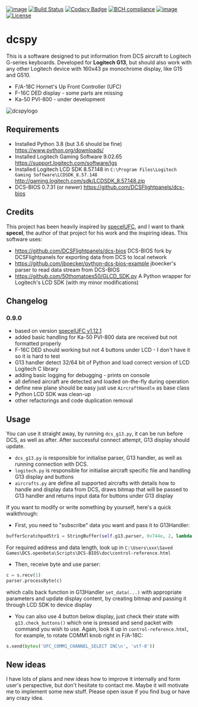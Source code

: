 [![image](https://img.shields.io/badge/pypi-v0.9.0-blue.svg)](https://pypi.org/project/dcspy/)
[![Build Status](https://travis-ci.org/emcek/dcspy.svg?branch=master)](https://travis-ci.org/emcek/dcspy)
[![Codacy Badge](https://api.codacy.com/project/badge/Grade/4be48a777921491896a0ed8de9a73e05)](https://www.codacy.com/manual/mplichta/dcspy?utm_source=github.com&amp;utm_medium=referral&amp;utm_content=emcek/dcspy&amp;utm_campaign=Badge_Grade)
[![BCH compliance](https://bettercodehub.com/edge/badge/emcek/dcspy?branch=master)](https://bettercodehub.com/)
[![image](https://img.shields.io/badge/python-3.6%20%7C%203.7%20%7C%203.8-blue.svg)](https://github.com/emcek/dcspy)
[![License](https://img.shields.io/badge/Licence-MIT-blue.svg)](./LICENSE)

# dcspy
This is a software designed to put information from DCS aircraft to Logitech G-series keyboards. Developed for **Logitech G13**, but should also work with any other Logitech device with 160x43 px monochrome display, like G15 and G510.
* F/A-18C Hornet's Up Front Controller (UFC)
* F-16C DED display - some parts are missing
* Ka-50 PVI-800 - under development

![dcspylogo](https://i.imgur.com/eqqrPB8.jpg)

## Requirements
* Installed Python 3.8 (but 3.6 should be fine) <https://www.python.org/downloads/>
* Installed Logitech Gaming Software 9.02.65 <https://support.logitech.com/software/lgs>
* Installed Logitech LCD SDK 8.57.148 in `C:\Program Files\Logitech Gaming Software\LCDSDK_8.57.148` <http://gaming.logitech.com/sdk/LCDSDK_8.57.148.zip>
* DCS-BIOS 0.7.31 (or newer) <https://github.com/DCSFlightpanels/dcs-bios>

## Credits
This project has been heavily inspired by [specelUFC](https://github.com/specel/specelUFC), and I want to thank **specel**, the author of that project for his work and the inspiring ideas. This software uses:
* <https://github.com/DCSFlightpanels/dcs-bios> DCS-BIOS fork by DCSFlightpanels for exporting data from DCS to local network
* <https://github.com/jboecker/python-dcs-bios-example> jboecker's parser to read data stream from DCS-BIOS
* <https://github.com/50thomatoes50/GLCD_SDK.py> A Python wrapper for Logitech's LCD SDK (with my minor modifications)

## Changelog
### 0.9.0
* based on version [specelUFC v1.12.1](https://github.com/specel/specelUFC/releases/tag/v1.12.1)
* added basic handling for Ka-50 PVI-800 data are received but not formatted properly
* F-16C DED should working but not 4 buttons under LCD  - I don't have it so it is hard to test
* G13 handler detect 32/64 bit of Python and load correct version of LCD Logitech C library
* adding basic logging for debugging - prints on console 
* all defined aircraft are detected and loaded on-the-fly during operation
* define new plane should be easy just use `AircraftHandle` as base class
* Python LCD SDK was clean-up
* other refactorings and code duplication removal 

## Usage
You can use it straight away, by running `dcs_g13.py`, it can be run before DCS, as well as after. After successful connect attempt, G13 display should update. 

* `dcs_g13.py` is responsible for initialise parser, G13 handler, as well as running connection with DCS.
* `logitech.py` is responsible for initialise aircraft specific file and handling G13 display and buttons
* `aircrafts.py` are define all supported aircrafts with details how to handle and display data from DCS, draws bitmap that will be passed to G13 handler and returns input data for buttons under G13 display

If you want to modify or write something by yourself, here's a quick walkthrough:

* First, you need to "subscribe" data you want and pass it to G13Handler:
```python
bufferScratchpadStr1 = StringBuffer(self.g13.parser, 0x744e, 2, lambda s: self.set_data('ScratchpadStr1', s))
```
For required address and data length, look up in `C:\Users\xxx\Saved Games\DCS.openbeta\Scripts\DCS-BIOS\doc\control-reference.html`

* Then, receive byte and use parser:
```python
c = s.recv(1)
parser.processByte(c)
```
which calls back function in G13Handler `set_data(...)` with appropriate parameters and update display content, by creating bitmap and passing it through LCD SDK to device display

* You can also use 4 button below display, just check their state with `g13.check_buttons()` which one is pressed and send packet with command you wish to use. Again, look it up in `control-reference.html`, for example, to rotate COMM1 knob right in F/A-18C:
```python
s.send(bytes('UFC_COMM1_CHANNEL_SELECT INC\n', 'utf-8'))
```

## New ideas
I have lots of plans and new ideas how to improve it internally and form user's perspective, but don't hesitate to contact me. Maybe it will motivate me to implement some new stuff. Please open issue if you find bug or have any crazy idea. 
